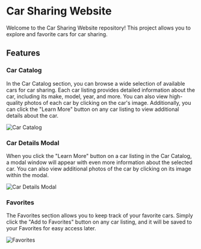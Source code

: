 # Car Sharing Website

Welcome to the Car Sharing Website repository! This project allows you to explore and favorite cars for car sharing.

## Features

### Car Catalog

In the Car Catalog section, you can browse a wide selection of available cars for car sharing. Each car listing provides detailed information about the car, including its make, model, year, and more. You can also view high-quality photos of each car by clicking on the car's image. Additionally, you can click the "Learn More" button on any car listing to view additional details about the car.

![Car Catalog](link_to_catalog_image.jpg)

### Car Details Modal

When you click the "Learn More" button on a car listing in the Car Catalog, a modal window will appear with even more information about the selected car. You can also view additional photos of the car by clicking on its image within the modal.

![Car Details Modal](link_to_modal_image.jpg)

### Favorites

The Favorites section allows you to keep track of your favorite cars. Simply click the "Add to Favorites" button on any car listing, and it will be saved to your Favorites for easy access later.

![Favorites](link_to_favorites_image.jpg)
